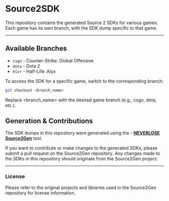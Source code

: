 # Source2SDK

This repository contains the generated Source 2 SDKs for various games. Each game has its own branch, with the SDK dump specific to that game.

---

## Available Branches

- `csgo` - Counter-Strike: Global Offensive
- `dota` - Dota 2
- `hlvr` - Half-Life: Alyx

To access the SDK for a specific game, switch to the corresponding branch:

```bash
git checkout <branch_name>
```
Replace <branch_name> with the desired game branch (e.g., csgo, dota, etc.).

## Generation & Contributions
The SDK dumps in this repository were generated using the - **[NEVERLOSE Source2Gen](https://github.com/neverlosecc/source2gen)** tool.

If you want to contribute or make changes to the generated SDKs, please submit a pull request on the Source2Gen repository. Any changes made to the SDKs in this repository should originate from the Source2Gen project.

---
### License
Please refer to the original projects and libraries used in the Source2Gen repository for license information.
